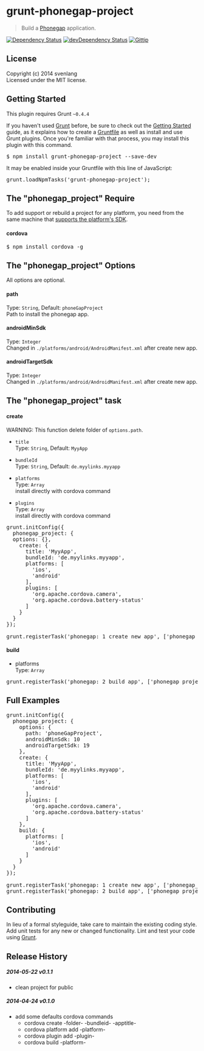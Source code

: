 # grunt-phonegap-project
> Build a [Phonegap](http://www.phonegap.com) application.

[![Dependency Status](https://david-dm.org/CoHyper/grunt-phonegap-project.png)](https://david-dm.org/CoHyper/grunt-phonegap-project) 
[![devDependency Status](https://david-dm.org/CoHyper/grunt-phonegap-project/dev-status.png)](https://david-dm.org/CoHyper/grunt-phonegap-project#info=devDependencies)
[![Gittip](http://img.shields.io/gittip/CoHyper.png)](https://www.gittip.com/CoHyper/)

## License
Copyright (c) 2014 svenlang<br />
Licensed under the MIT license.

## Getting Started
This plugin requires Grunt `~0.4.4`

If you haven't used [Grunt](http://gruntjs.com/) before, be sure to check out the [Getting Started](http://gruntjs.com/getting-started) guide, as it explains how to create a [Gruntfile](http://gruntjs.com/sample-gruntfile) as well as install and use Grunt plugins. Once you're familiar with that process, you may install this plugin with this command.

<pre>
$ npm install grunt-phonegap-project --save-dev
</pre>

It may be enabled inside your Gruntfile with this line of JavaScript:

<pre>
grunt.loadNpmTasks('grunt-phonegap-project');
</pre>

## The "phonegap_project" Require
To add support or rebuild a project for any platform, you need from the same machine that [supports the platform's SDK](http://docs.phonegap.com/en/edge/guide_cli_index.md.html).

#### cordova
<pre>
$ npm install cordova -g
</pre>

## The "phonegap_project" Options
All options are optional.

#### path
Type: `String`, Default: `phoneGapProject`<br />
Path to install the phonegap app.

#### androidMinSdk
Type: `Integer`<br />
Changed in `./platforms/android/AndroidManifest.xml` after create new app.

#### androidTargetSdk
Type: `Integer`<br />
Changed in `./platforms/android/AndroidManifest.xml` after create new app.

## The "phonegap_project" task

#### create
WARNING: This function delete folder of `options.path`.

* `title`<br />
Type: `String`, Default: `MyyApp`

* `bundleId`<br />
Type: `String`, Default: `de.myylinks.myyapp`

* `platforms`<br />
Type: `Array`<br />
install directly with cordova command

* `plugins`<br />
Type: `Array`<br />
install directly with cordova command

<pre>
grunt.initConfig({
  phonegap_project: {
  options: {},
    create: {
      title: 'MyyApp',
      bundleId: 'de.myylinks.myyapp',
      platforms: [
        'ios',
        'android'
      ],
      plugins: [
        'org.apache.cordova.camera',
        'org.apache.cordova.battery-status'
      ]
    }
  }
});

grunt.registerTask('phonegap: 1 create new app', ['phonegap_project:create']);
</pre>

#### build
* platforms<br />
Type: `Array`

<pre>
grunt.registerTask('phonegap: 2 build app', ['phonegap_project:build']);
</pre>

## Full Examples
<pre>
grunt.initConfig({
  phonegap_project: {
    options: {
      path: 'phoneGapProject',
      androidMinSdk: 10
      androidTargetSdk: 19
    },
    create: {
      title: 'MyyApp',
      bundleId: 'de.myylinks.myyapp',
      platforms: [
        'ios',
        'android'
      ],
      plugins: [
        'org.apache.cordova.camera',
        'org.apache.cordova.battery-status'
      ]
    },
    build: {
      platforms: [
        'ios',
        'android'
      ]
    }
  }
});

grunt.registerTask('phonegap: 1 create new app', ['phonegap_project:create']);
grunt.registerTask('phonegap: 2 build app', ['phonegap_project:build']);
</pre>

## Contributing
In lieu of a formal styleguide, take care to maintain the existing coding style. Add unit tests for any new or changed functionality. Lint and test your code using [Grunt](http://gruntjs.com/).

## Release History

##### 2014-05-22 v0.1.1
* clean project for public

##### 2014-04-24 v0.1.0
* add some defaults cordova commands
  * cordova create -folder- -bundleid- -apptitle-
  * cordova platform add -platform-
  * cordova plugin add -plugin-
  * cordova build -platform-
